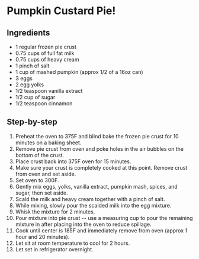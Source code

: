 # Pumpkin Custard Pie!

## Ingredients

* 1 regular frozen pie crust
* 0.75 cups of full fat milk
* 0.75 cups of heavy cream
* 1 pinch of salt
* 1 cup of mashed pumpkin (approx 1/2 of a 16oz can)
* 3 eggs
* 2 egg yolks
* 1/2 teaspoon vanilla extract
* 1/2 cup of sugar
* 1/2 teaspoon cinnamon

## Step-by-step

1. Preheat the oven to 375F and blind bake the frozen pie crust for 10 minutes on a baking sheet.
2. Remove pie crust from oven and poke holes in the air bubbles on the bottom of the crust.
3. Place crust back into 375F oven for 15 minutes.
4. Make sure your crust is completely cooked at this point. Remove crust from oven and set aside.
5. Set oven to 300F.
6. Gently mix eggs, yolks, vanilla extract, pumpkin mash, spices, and sugar, then set aside.
7. Scald the milk and heavy cream together with a pinch of salt.
8. While mixing, slowly pour the scalded milk into the egg mixture.
9. Whisk the mixture for 2 minutes.
10. Pour mixture into pie crust -- use a measuring cup to pour the remaining mixture in after placing into the oven to reduce spillage.
11. Cook until center is 185F and immediately remove from oven (approx 1 hour and 20 minutes).
12. Let sit at room temperature to cool for 2 hours.
13. Let set in refrigerator overnight.
